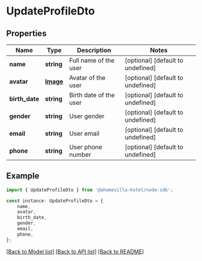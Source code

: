 # UpdateProfileDto


## Properties

Name | Type | Description | Notes
------------ | ------------- | ------------- | -------------
**name** | **string** | Full name of the user | [optional] [default to undefined]
**avatar** | [**Image**](Image.md) | Avatar of the user | [optional] [default to undefined]
**birth_date** | **string** | Birth date of the user | [optional] [default to undefined]
**gender** | **string** | User gender | [optional] [default to undefined]
**email** | **string** | User email | [optional] [default to undefined]
**phone** | **string** | User phone number | [optional] [default to undefined]

## Example

```typescript
import { UpdateProfileDto } from '@ahomevilla-hotel/node-sdk';

const instance: UpdateProfileDto = {
    name,
    avatar,
    birth_date,
    gender,
    email,
    phone,
};
```

[[Back to Model list]](../README.md#documentation-for-models) [[Back to API list]](../README.md#documentation-for-api-endpoints) [[Back to README]](../README.md)
